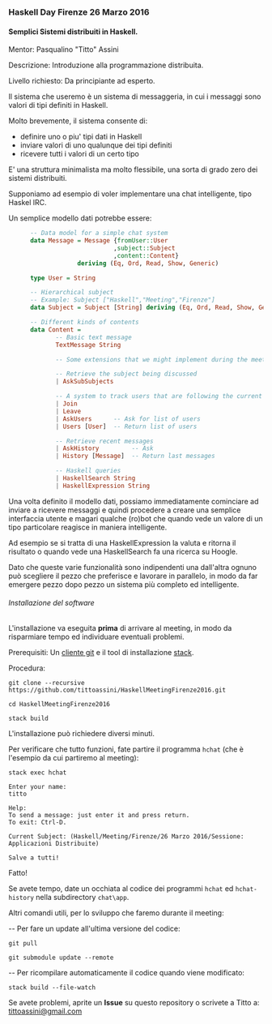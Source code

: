 ### Haskell Day Firenze 26 Marzo 2016

#### Semplici Sistemi distribuiti in Haskell.

Mentor: Pasqualino "Titto" Assini

Descrizione: Introduzione alla programmazione distribuita.

Livello richiesto: Da principiante ad esperto.

Il sistema che useremo è un sistema di messaggeria, in cui i messaggi sono valori di tipi definiti in Haskell.

Molto brevemente, il sistema consente di:

* definire uno o piu' tipi dati in Haskell
* inviare valori di uno qualunque dei tipi definiti
* ricevere tutti i valori di un certo tipo

E' una struttura minimalista ma molto flessibile, una sorta di grado zero dei sistemi distribuiti.

Supponiamo ad esempio di voler implementare una chat intelligente, tipo Haskel lRC.

Un semplice modello dati potrebbe essere:

```haskell
      -- Data model for a simple chat system
      data Message = Message {fromUser::User
                             ,subject::Subject
                             ,content::Content}
                   deriving (Eq, Ord, Read, Show, Generic)

      type User = String

      -- Hierarchical subject
      -- Example: Subject ["Haskell","Meeting","Firenze"]
      data Subject = Subject [String] deriving (Eq, Ord, Read, Show, Generic)

      -- Different kinds of contents
      data Content =
             -- Basic text message
             TextMessage String

             -- Some extensions that we might implement during the meeting:

             -- Retrieve the subject being discussed
             | AskSubSubjects

             -- A system to track users that are following the current subject
             | Join
             | Leave
             | AskUsers      -- Ask for list of users 
             | Users [User]  -- Return list of users

             -- Retrieve recent messages
             | AskHistory         -- Ask
             | History [Message]  -- Return last messages

             -- Haskell queries
             | HaskellSearch String
             | HaskellExpression String
```

Una volta definito il modello dati, possiamo immediatamente cominciare ad inviare a ricevere messaggi e quindi procedere a creare una semplice interfaccia utente e magari qualche (ro)bot che quando vede un valore di un tipo particolare reagisce in maniera intelligente.

Ad esempio se si tratta di una HaskellExpression la valuta e ritorna il risultato o quando vede una HaskellSearch fa una ricerca su Hoogle.

Dato che queste varie funzionalità sono indipendenti una dall'altra ognuno può scegliere il pezzo che preferisce e lavorare in parallelo, in modo da far emergere pezzo dopo pezzo un sistema più completo ed intelligente.

###### Installazione del software 

L'installazione va eseguita **prima** di arrivare al meeting, in modo da risparmiare tempo ed individuare eventuali problemi.

Prerequisiti: Un [cliente git](https://git-scm.com/) e il tool di installazione [stack](http://docs.haskellstack.org/).

Procedura:

`git clone --recursive https://github.com/tittoassini/HaskellMeetingFirenze2016.git`

`cd HaskellMeetingFirenze2016`

`stack build`

L'installazione può richiedere diversi minuti.

Per verificare che tutto funzioni, fate partire il programma `hchat` (che è l'esempio da cui partiremo al meeting):

```shell
stack exec hchat

Enter your name:
titto

Help:
To send a message: just enter it and press return.
To exit: Ctrl-D.

Current Subject: (Haskell/Meeting/Firenze/26 Marzo 2016/Sessione: Applicazioni Distribuite)  

Salve a tutti!
```
Fatto!

Se avete tempo, date un occhiata al codice dei programmi `hchat` ed `hchat-history` nella subdirectory `chat\app`. 

Altri comandi utili, per lo sviluppo che faremo durante il meeting:

-- Per fare un update all'ultima versione del codice:

`git pull`

`git submodule update --remote`

-- Per ricompilare automaticamente il codice quando viene modificato:

`stack build --file-watch`


Se avete problemi, aprite un **Issue** su questo repository o scrivete a Titto a: tittoassini@gmail.com
